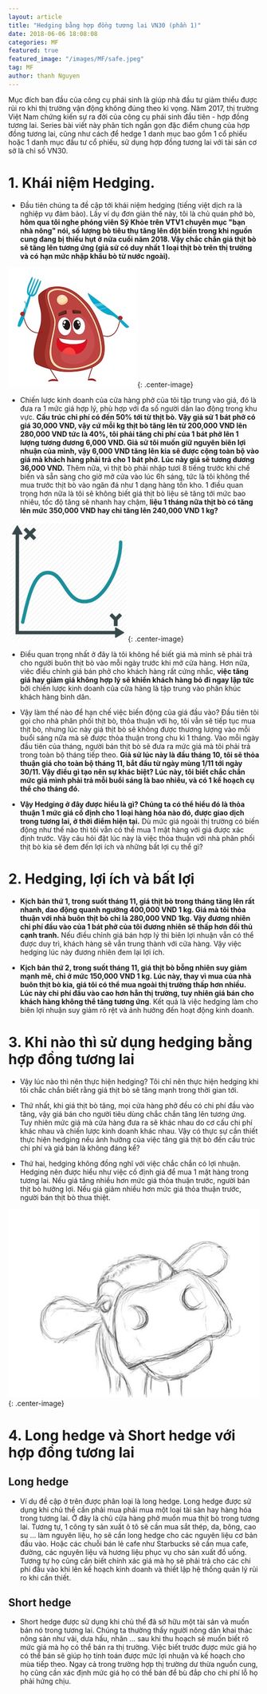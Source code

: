 ```yaml
---
layout: article
title: "Hedging bằng hợp đồng tương lai VN30 (phần 1)"
date: 2018-06-06 18:08:08
categories: MF
featured: true
featured_image: "/images/MF/safe.jpeg"
tag: MF
author: thanh Nguyen
---
```


Mục đích ban đầu của công cụ phái sinh là giúp nhà đầu tư giảm thiểu được rủi ro khi thị trường vận động không đúng theo kì vọng. Năm 2017, thị trường Việt Nam chứng kiến sự ra đời của công cụ phái sinh đầu tiên - hợp đồng tương lai. Series bài viết này phân tích ngắn gọn đặc điểm chung của hợp đồng tương lai, cũng như cách để hedge 1 danh mục bao gồm 1 cổ phiếu hoặc 1 danh mục đầu tư cổ phiếu, sử dụng hợp đồng tương lai với tài sản cơ sở là chỉ số VN30.


# 1. Khái niệm Hedging.
- Đầu tiên chúng ta đề cập tới khái niệm hedging (tiếng việt dịch ra là nghiệp vụ đảm bảo). Lấy ví dụ đơn giản thế này, tôi là chủ quán phở bò, **hôm qua tôi nghe phóng viên Sỹ Khỏe trên VTV1 chuyên mục "bạn nhà nông" nói, số lượng bò tiêu thụ tăng lên đột biến trong khi nguồn cung đang bị thiếu hụt ở nửa cuối năm 2018. Vậy chắc chắn giá thịt bò sẽ tăng lên tương ứng (giả sử có duy nhất 1 loại thịt bò trên thị trường và có hạn mức nhập khẩu bò từ nước ngoài).**


![Beef](/images/MF/pic1.jpg){: .center-image}

- Chiến lược kinh doanh của cửa hàng phở của tôi tập trung vào giá, đó là đưa ra 1 mức giá hợp lý, phù hợp với đa số người dân lao động trong khu vực. **Cấu trúc chi phí có đến 50% tới từ thịt bò. Vậy giả sử 1 bát phở có giá 30,000 VND, vậy cứ mỗi kg thịt bò tăng lên từ 200,000 VND lên 280,000 VND tức là 40%, tôi phải tăng chi phí của 1 bát phở lên 1 lượng tương đương 6,000 VND. Giả sử tôi muốn giữ nguyên biên lợi nhuận của mình, vậy 6,000 VND tăng lên kia sẽ được cộng toàn bộ vào giá mà khách hàng phải trả cho 1 bát phở. Lúc này giá sẽ tương đương 36,000 VND.** Thêm nữa, vì thịt bò phải nhập tươi 8 tiếng trước khi chế biến và sẵn sàng cho giờ mở cửa vào lúc 6h sáng, tức là tôi không thể mua trước thịt bò vào ngăn đá như 1 dạng hàng tồn kho. 1 điều quan trọng hơn nữa là tôi sẽ không biết giá thịt bò liệu sẽ tăng tới mức bao nhiêu, tốc độ tăng sẽ nhanh hay chậm, **liệu 1 tháng nữa thịt bò có tăng lên mức 350,000 VND hay chỉ tăng lên 240,000 VND 1 kg?**

![Beef](/images/MF/pic2.png){: .center-image}

- Điều quan trọng nhất ở đây là tôi không hề biết giá mà mình sẽ phải trả cho người buôn thịt bò vào mỗi ngày trước khi mở cửa hàng. Hơn nữa, viêc điều chỉnh giá bán phở cho khách hàng rất cứng nhắc, **việc tăng giá hay giảm giá không hợp lý sẽ khiến khách hàng bỏ đi ngay lập tức** bởi chiến lược kinh doanh của cửa hàng là tập trung vào phân khúc khách hàng bình dân.

- Vậy làm thế nào để hạn chế việc biến động của giá đầu vào? Đầu tiên tôi gọi cho nhà phân phối thịt bò, thỏa thuận với họ, tôi vẫn sẽ tiếp tục mua thịt bò, nhưng lúc này giá thịt bò sẽ không được thương lượng vào mỗi buổi sáng nữa mà sẽ được thỏa thuận trong chu kì 1 tháng. Vào mỗi ngày đầu tiên của tháng, người bán thịt bò sẽ đưa ra mức giá mà tôi phải trả trong toàn bộ tháng tiếp theo. **Giả sử lúc này là đầu tháng 10, tôi sẽ thỏa thuận giá cho toàn bộ tháng 11, bắt đầu từ ngày mùng 1/11 tới ngày 30/11. Vậy điều gì tạo nên sự khác biệt? Lúc này, tôi biết chắc chắn mức giá mình phải trả mỗi buổi sáng là bao nhiêu, và có 1 kế hoạch cụ thể cho tháng đó.**

- **Vậy Hedging ở đây được hiểu là gì? Chúng ta có thể hiểu đó là thỏa thuận 1 mức giá cố định cho 1 loại hàng hóa nào đó, được giao dịch trong tương lai, ở thời điểm hiện tại.** Dù mức giá ngoài thị trường có biến động như thế nào thì tôi vẫn có thể mua 1 mặt hàng với giá được xác định trước. Vậy câu hỏi đặt lúc này là việc thỏa thuận với nhà phân phối thịt bò kia sẽ đem đến lợi ích và những bất lợi cụ thể gì?

# 2. Hedging, lợi ích và bất lợi
- **Kịch bản thứ 1, trong suốt tháng 11, giá thịt bò trong tháng tăng lên rất nhanh, dao động quanh ngưỡng 400,000 VND 1 kg. Giá mà tôi thỏa thuận với nhà buôn thịt bò chỉ là 280,000 VND 1kg. Vậy đương nhiên chỉ phí đầu vào của 1 bát phở của tôi đương nhiên sẽ thấp hơn đối thủ cạnh tranh.** Nếu điều chỉnh giá bán hợp lý thì biên lợi nhuận vẫn có thể được duy trì, khách hàng sẽ vẫn trung thành với cửa hàng. Vậy việc hedging lúc này đương nhiên đem lại lợi ích.

- **Kịch bản thứ 2, trong suốt tháng 11, giá thịt bò bỗng nhiên suy giảm mạnh mẽ, chỉ ở mức 150,000 VND 1 kg. Lúc này, thay vì mua của nhà buôn thịt bò kia, giá tôi có thể mua ngoài thị trường thấp hơn nhiều. Lúc này chi phí đầu vào cao hơn hẳn thị trường, tuy nhiên giá bán cho khách hàng không thể tăng tương ứng**. Kết quả là việc hedging làm cho biên lợi nhuận suy giảm rõ rệt và ảnh hưởng đến hoạt động kinh doanh.

# 3. Khi nào thì sử dụng hedging bằng hợp đồng tương lai
- Vậy lúc nào thì nên thực hiện hedging? Tôi chỉ nên thực hiện hedging khi tôi chắc chắn biết rằng giá thịt bò sẽ tăng mạnh trong thời gian tới.

- Thứ nhất, khi giá thịt bò tăng, mọi cửa hàng phở đều có chi phí đầu vào tăng, vậy giá bán cho người tiêu dùng chắc chắn tăng lên tương ứng. Tuy nhiên mức giá mà cửa hàng đưa ra sẽ khác nhau do cơ cấu chi phí khác nhau và chiến lược kinh doanh khác nhau. Vậy có thực sự cần thiết thực hiện hedging nếu ảnh hưởng của việc tăng giá thịt bò đến cấu trúc chi phí và giá bán là không đáng kể?

- Thứ hai, hedging không đồng nghĩ với việc chắc chắn có lợi nhuận. Hedging nên được hiểu như việc cố định giá để mua 1 mặt hàng trong tương lai. Nếu giá tăng nhiều hơn mức giá thỏa thuận trước, người bán thịt bò hưởng lợi. Nếu giá giảm nhiều hơn mức giá thỏa thuận trước, người bán thịt bò thua thiệt.

![Beef](/images/MF/pic3.jpg){: .center-image}

# 4. Long hedge và Short hedge với hợp đồng tương lai

## Long hedge

- Ví dụ đề cập ở trên được phân loại là long hedge. Long hedge được sử dụng khi chủ thể cần phải mua phải mua một loại tài sản hay hàng hóa trong tương lai. Ở đây là chủ cửa hàng phở muốn mua thịt bò trong tương lai. Tương tự, 1 công ty sản xuất ô tô sẽ cần mua sắt thép, da, bông, cao su ... làm nguyên liệu, họ sẽ cần long hedge cho các nguyên liệu cơ bản đầu vào. Hoặc các chuỗi bán lẻ cafe như Starbucks sẽ cần mua cafe, đường, các nguyên liệu và hương liệu phục vụ cho sản xuất đồ uống. Tương tự họ cũng cần biết chính xác giá mà họ sẽ phải trả cho các chi phí đầu vào khi lên kế hoạch kinh doanh và thiết lập hệ thống quản lý rủi ro khi cần thiết.

## Short hedge
- Short hedge được sử dụng khi chủ thể đã sở hữu một tài sản và muốn bán nó trong tương lai. Chúng ta thường thấy người nông dân khai thác nông sản như vải, dưa hấu, nhãn ... sau khi thu hoạch sẽ muốn biết rõ mức giá mà họ có thể bán ra thị trường. Việc biết trước được mức giá họ có thể bán sẽ giúp họ tính toán được mức lợi nhuận và kế hoạch cho mùa tiếp theo. Ngay cả trong trường hợp thị trường dư thừa nguồn cung, họ cũng cần xác định mức giá họ có thể bán để bù đắp cho chi phí lỗ họ phải hứng chịu.
